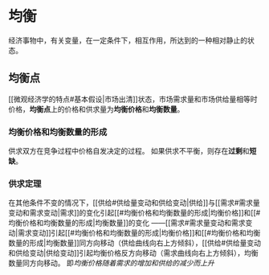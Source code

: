 # 均衡
经济事物中，有关变量，在一定条件下，相互作用，所达到的一种相对静止的状态。

## 均衡点
[[微观经济学的特点#基本假设|市场出清]]状态，市场需求量和市场供给量相等时价格，**均衡点**上的价格和供求量为**均衡价格**和**均衡数量**。

### 均衡价格和均衡数量的形成
供求双方在竞争过程中价格自发决定的过程。
如果供求不平衡，则存在**过剩**和**短缺**。

### 供求定理
在其他条件不变的情况下，[[供给#供给量变动和供给变动|供给]]与[[需求#需求量变动和需求变动|需求]]的变化引起[[#均衡价格和均衡数量的形成|均衡价格]]和[[#均衡价格和均衡数量的形成|均衡数量]]的变化
	——[[需求#需求量变动和需求变动|需求变动]]引起[[#均衡价格和均衡数量的形成|均衡价格]]和[[#均衡价格和均衡数量的形成|均衡数量]]同方向移动（供给曲线向右上方倾斜），[[供给#供给量变动和供给变动|供给变动]]引起均衡价格反方向移动（需求曲线向右上方倾斜），均衡数量同方向移动。
	即*均衡价格随着需求的增加和供给的减少而上升*


